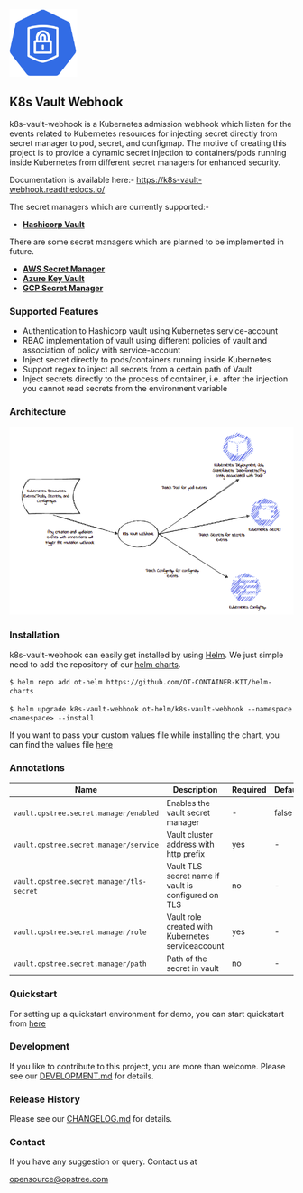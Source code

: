 <div align="left">
    <img src="./static/k8s-vault-webhook-logo.svg" height="120" width="120">
</div>

## K8s Vault Webhook

k8s-vault-webhook is a Kubernetes admission webhook which listen for the events related to Kubernetes resources for injecting secret directly from secret manager to pod, secret, and configmap.
The motive of creating this project is to provide a dynamic secret injection to containers/pods running inside Kubernetes from different secret managers for enhanced security.

Documentation is available here:- https://k8s-vault-webhook.readthedocs.io/

The secret managers which are currently supported:-

- **[Hashicorp Vault](https://www.vaultproject.io/)**

There are some secret managers which are planned to be implemented in future.

- **[AWS Secret Manager](https://aws.amazon.com/secrets-manager/)**
- **[Azure Key Vault](https://azure.microsoft.com/en-in/services/key-vault/)**
- **[GCP Secret Manager](https://cloud.google.com/secret-manager)**

### Supported Features

- Authentication to Hashicorp vault using Kubernetes service-account
- RBAC implementation of vault using different policies of vault and association of policy with service-account
- Inject secret directly to pods/containers running inside Kubernetes
- Support regex to inject all secrets from a certain path of Vault
- Inject secrets directly to the process of container, i.e. after the injection you cannot read secrets from the environment variable

### Architecture

<div align="center">
    <img src="./static/k8s-vault-webhook-arc.png">
</div>

### Installation

k8s-vault-webhook can easily get installed by using [Helm](https://helm.sh/). We just simple need to add the repository of our [helm charts](https://github.com/OT-CONTAINER-KIT/helm-charts).

```shell
$ helm repo add ot-helm https://github.com/OT-CONTAINER-KIT/helm-charts

$ helm upgrade k8s-vault-webhook ot-helm/k8s-vault-webhook --namespace <namespace> --install
```

If you want to pass your custom values file while installing the chart, you can find the values file [here](https://github.com/OT-CONTAINER-KIT/helm-charts/blob/main/charts/k8s-vault-webhook/values.yaml)

### Annotations

|**Name**|**Description**|**Required**|**Default**|
|--------|---------------|------------|-----------|
|`vault.opstree.secret.manager/enabled`| Enables the vault secret manager | - | false |
|`vault.opstree.secret.manager/service`| Vault cluster address with http prefix | yes | - |
|`vault.opstree.secret.manager/tls-secret`| Vault TLS secret name if vault is configured on TLS | no | - |
|`vault.opstree.secret.manager/role`| Vault role created with Kubernetes serviceaccount | yes | - |
|`vault.opstree.secret.manager/path`| Path of the secret in vault | no | - |

### Quickstart

For setting up a quickstart environment for demo, you can start quickstart from [here](https://k8s-vault-webhook.readthedocs.io/)

### Development

If you like to contribute to this project, you are more than welcome. Please see our [DEVELOPMENT.md](./DEVELOPMENT.md) for details.

### Release History

Please see our [CHANGELOG.md](./CHANGELOG.md) for details.

### Contact

If you have any suggestion or query. Contact us at

[opensource@opstree.com](mailto:opensource@opstree.com)

